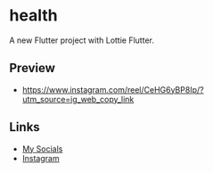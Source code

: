 # health

A new Flutter project with Lottie Flutter.

## Preview
* https://www.instagram.com/reel/CeHG6yBP8Ip/?utm_source=ig_web_copy_link

## Links
* [My Socials](https://znap.link/hamdy_Dawood)
* [Instagram](https://www.instagram.com/hamdy_khalid_)
